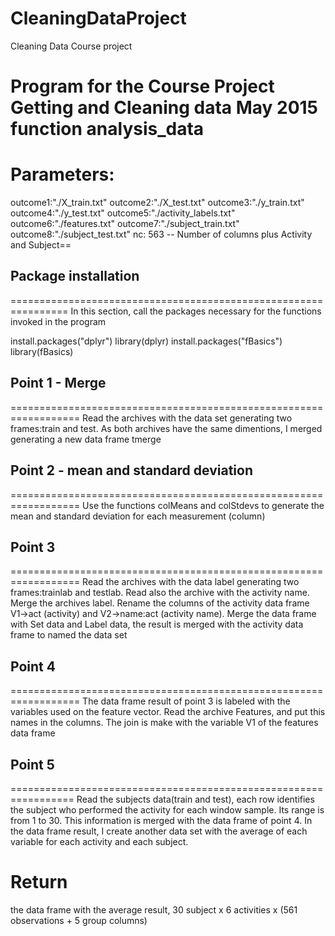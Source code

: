 # CleaningDataProject
Cleaning Data Course project

Program for the Course Project Getting and Cleaning data
May 2015
function analysis_data 
==================================================================
Parameters:
==================================================================
outcome1:"./X_train.txt"
outcome2:"./X_test.txt"
outcome3:"./y_train.txt"
outcome4:"./y_test.txt"
outcome5:"./activity_labels.txt"
outcome6:"./features.txt"
outcome7:"./subject_train.txt"
outcome8:"./subject_test.txt"
nc: 563 -- Number of columns plus Activity and Subject==

## Package installation
================================================================
In this section, call the packages necessary for the functions invoked in the program

install.packages("dplyr")
library(dplyr)
install.packages("fBasics")
library(fBasics)

## Point 1 - Merge
==================================================================
Read the archives with the data set generating two frames:train and test. As both archives have the same dimentions, I merged generating a new data frame tmerge

## Point 2 - mean and standard deviation
==================================================================
Use the functions colMeans and colStdevs to generate the mean and standard deviation for each measurement (column)

## Point 3
==================================================================
Read the archives with the data label generating two frames:trainlab and testlab. Read also the archive with the activity name. Merge the archives label. Rename the columns of the activity data frame V1->act (activity) and V2->name:act (activity name).
Merge the data frame with Set data and Label data, the result is merged with the activity data frame to named the data set

## Point 4
==================================================================
The data frame result of point 3 is labeled with the variables used on the feature vector. Read the archive Features, and put this names in the columns. The join is make with the variable V1 of the features data frame

## Point 5
=================================================================
Read the subjects data(train and test), each row identifies the subject who performed the activity for each window sample. Its range is from 1 to 30. This information is merged with the data frame of point 4. In the data frame result, I create another data set with the average of each variable for each activity and each subject.

Return 
==================================================================
the data frame with the average result, 30 subject x 6 activities x (561 observations + 5 group columns)
